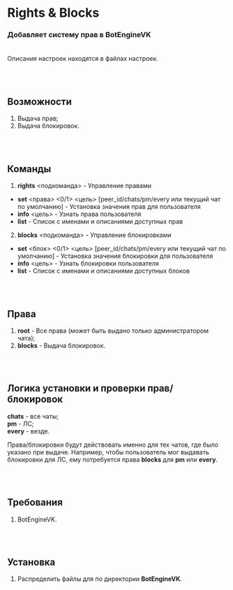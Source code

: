 # Rights & Blocks
### Добавляет систему прав в BotEngineVK<br><br>

Описания настроек находятся в файлах настроек.

<br><br>
## Возможности
1. Выдача прав;
2. Выдача блокировок.

<br><br>
## Команды
1. **rights** <подкоманда> - Управление правами
* **set** <права> <0/1> <цель> [peer_id/chats/pm/every или текущий чат по умолчанию] - Установка значения прав для пользователя
* **info** <цель> - Узнать права пользователя
* **list** - Список с именами и описаниями доступных прав
2. **blocks** <подкоманда> - Управление блокировками
* **set** <блок> <0/1> <цель> [peer_id/chats/pm/every или текущий чат по умолчанию] - Установка значения блокировки для пользователя
* **info** <цель> - Узнать блокировки пользователя
* **list** - Список с именами и описаниями доступных блоков

<br><br>
## Права
1. **root** - Все права (может быть выдано только администратором чата);
2. **blocks** - Выдача блокировок.

<br><br>
## Логика установки и проверки прав/блокировок
**chats** - все чаты;<br>
**pm** - ЛС;<br>
**every** - везде.<br>

Права/блокировки будут действовать именно для тех чатов, где было указано при выдаче. Например, чтобы пользователь мог выдавать блокировки для ЛС, ему потребуется права **blocks** для **pm** или **every**.

<br><br>
## Требования
1. BotEngineVK.

<br><br>
## Установка
1. Распределить файлы для по директории **BotEngineVK**.
